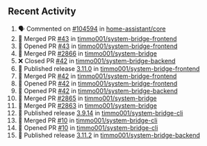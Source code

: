 ## Recent Activity

<!--START_SECTION:activity-->
1. 🗣 Commented on [#104594](https://github.com/home-assistant/core/issues/104594) in [home-assistant/core](https://github.com/home-assistant/core)
2. 🎉 Merged PR [#43](https://github.com/timmo001/system-bridge-frontend/pull/43) in [timmo001/system-bridge-frontend](https://github.com/timmo001/system-bridge-frontend)
3. 💪 Opened PR [#43](https://github.com/timmo001/system-bridge-frontend/pull/43) in [timmo001/system-bridge-frontend](https://github.com/timmo001/system-bridge-frontend)
4. 🎉 Merged PR [#2866](https://github.com/timmo001/system-bridge/pull/2866) in [timmo001/system-bridge](https://github.com/timmo001/system-bridge)
5. ❌ Closed PR [#42](https://github.com/timmo001/system-bridge-backend/pull/42) in [timmo001/system-bridge-backend](https://github.com/timmo001/system-bridge-backend)
6. 🚀 Published release [3.11.0](https://github.com/3.11.0) in [timmo001/system-bridge-frontend](https://github.com/timmo001/system-bridge-frontend)
7. 🎉 Merged PR [#42](https://github.com/timmo001/system-bridge-frontend/pull/42) in [timmo001/system-bridge-frontend](https://github.com/timmo001/system-bridge-frontend)
8. 💪 Opened PR [#42](https://github.com/timmo001/system-bridge-frontend/pull/42) in [timmo001/system-bridge-frontend](https://github.com/timmo001/system-bridge-frontend)
9. 💪 Opened PR [#42](https://github.com/timmo001/system-bridge-backend/pull/42) in [timmo001/system-bridge-backend](https://github.com/timmo001/system-bridge-backend)
10. 🎉 Merged PR [#2865](https://github.com/timmo001/system-bridge/pull/2865) in [timmo001/system-bridge](https://github.com/timmo001/system-bridge)
11. 🎉 Merged PR [#2863](https://github.com/timmo001/system-bridge/pull/2863) in [timmo001/system-bridge](https://github.com/timmo001/system-bridge)
12. 🚀 Published release [3.9.14](https://github.com/3.9.14) in [timmo001/system-bridge-cli](https://github.com/timmo001/system-bridge-cli)
13. 🎉 Merged PR [#10](https://github.com/timmo001/system-bridge-cli/pull/10) in [timmo001/system-bridge-cli](https://github.com/timmo001/system-bridge-cli)
14. 💪 Opened PR [#10](https://github.com/timmo001/system-bridge-cli/pull/10) in [timmo001/system-bridge-cli](https://github.com/timmo001/system-bridge-cli)
15. 🚀 Published release [3.11.2](https://github.com/3.11.2) in [timmo001/system-bridge-backend](https://github.com/timmo001/system-bridge-backend)
<!--END_SECTION:activity-->
